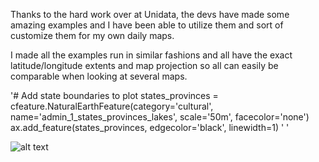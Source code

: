 Thanks to the hard work over at Unidata, the devs have made some amazing examples and I have been able to utilize them and sort of customize them for my own daily maps.

I made all the examples run in similar fashions and all have the exact latitude/longitude extents and map projection so all can easily be comparable when looking at several maps. 

'# Add state boundaries to plot
    states_provinces = cfeature.NaturalEarthFeature(category='cultural',
                                                    name='admin_1_states_provinces_lakes',
                                                    scale='50m', facecolor='none')
    ax.add_feature(states_provinces, edgecolor='black', linewidth=1)
'
        '


![alt text](https://github.com/MethaneRain/Weather-Jupyter-Notebooks/blob/master/MetPy_Unidata%20Examples/Sample%20Maps/2018/10_31/RESIZE_SIMPLE_PV_2018_10_31_12Z.png)

